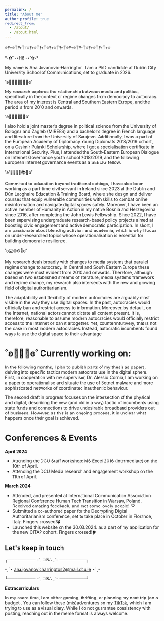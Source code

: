 ```yaml
---
permalink: /
title: "About me"
author_profile: true
redirect_from: 
  - /about/
  - /about.html
---
```

𖡼𖤣𖥧𖡼𓋼𖤣𖥧𓋼𓍊𖡼𖤣𖥧𖡼𓋼𖤣𖥧𓋼𖡼𖤣𖥧𖡼𓋼𖤣𖥧𓋼𖡼𖤣𖥧𖡼𓋼𖤣𖥧𓋼𖡼𖤣𖥧𖡼𓋼𖤣𖥧𓋼𖥧𖡼

°˖✿˚ ˖⋆Hi! ˖⋆˚✿˖°

My name is Ana Jovanovic-Harrington. I am a PhD candidate at Dublin City University School of Communications, set to graduate in 2026. 

˚ʚ👩🏻‍💻📓✍🏻💡ɞ˚ 

My research explores the relationship between media and politics, specifically in the context of regime changes from democracy to autocracy. The area of my interest is Central and Southern Eastern Europe, and the period is from 2010 and onwards.

˚ʚ👩🏻‍🎓🏫📑🎒ɞ˚ 

I also hold a joint master’s degree in political science from the University of Bologna and Zagreb (MIREES) and a bachelor’s degree in French language and literature from the University of Sarajevo. Additionally, I was a part of the European Academy of Diplomacy Young Diplomats 2018/2019 cohort, on a Casimir Pulaski Scholarship, where I got a specialisation certificate in International Security. Plus, I attended the South-Eastern European Dialogue on Internet Governance youth school 2018/2019, and the following European internet governance events as a SEEDIG fellow. 

˚ʚ˚👩🏻‍🏫💼📚🤓ɞ˚ 

Committed to education beyond traditional settings, I have also been working as a part-time civil servant in Ireland since 2023 at the Dublin and Dún Laoghaire Education & Training Board, where she design and deliver courses that equip vulnerable communities with skills to combat online misinformation and navigate digital spaces safely. Moreover, I have been an active member of Humanity in Action in my native Bosnia and Herzegovina since 2016, after completing the John Lewis Fellowship. Since 2022, I have been supervising undergraduate research-based policy projects aimed at boosting civic engagement and active democratic participation. In short, I am passionate about blending activism and academia, which is why I focus on under-researched topics whose operationalisation is essential for building democratic resilience. 

˚ʚ💻🌐⚙️🔌ɞ˚

My research deals broadly with changes to media systems that parallel regime change to autocracy. In Central and South Eastern Europe these changes were most evident from 2010 and onwards. Therefore, although based on two established streams of literature, media systems framework and regime change, my research also intersects with the new and growing field of digital authoritarianism. 

The adaptability and flexibility of modern autocracies are arguably most visible in the way they use digital spaces. In the past, autocracies would officially ban and restrict access to information. Moreover, by default, on the Internet, national actors cannot dictate all content present. It is, therefore, reasonable to assume modern autocracies would officially restrict access to the Internet or ban it altogether. Yet, counterintuitively, that is not the case in most modern autocracies. Instead, autocratic incumbents found ways to use the digital space to their advantage.

˚ʚ👩🏻‍💻ɞ˚ Currently working on:
======
In the following months, I plan to publish parts of my thesis as papers, delving into specific tactics modern autocrats use in the digital sphere. First, in cooperation with my supervisor, Dr. Alessio Cornia, I am working on a paper to operationalise and situate the use of Botnet malware and more sophisticated networks of coordinated inauthentic behaviour. 

The second draft in progress focuses on the intersection of the physical and digital, describing the new (and old in a way) tactic of incumbents using state funds and connections to drive undesirable broadband providers out of business. However, as this is an ongoing process, it is unclear what happens once their goal is achieved.

Conferences & Events
======
**April 2024**
- Attending the DCU Staff workshop: MS Excel 2016 (intermediate) on the 10th of April.
- Attending the DCU Media research and engagement workshop on the 11th of April.

**March 2024**
- Attended, and presented at International Communication Association Regional Conference Human Tech Transition in Warsaw, Poland. Received amazing feedback, and met some lovely people! ♡
- Submitted a co-authored paper for the Decrypting Digital Authoritarianism conference, set to take place in October in Florance, Italy. Fingers crossed!🍀
- Launched this website on the 30.03.2024. as a part of my application for the new CITAP cohort. Fingers crossed!🍀

Let's keep in touch
------
┌───────── -ˋˏ ∵✉︎∴ ˎˊ- ─────────┐

-ˏˋ⋆ <ana.jovanovicharrington2@mail.dcu.ie> ⋆ˊˎ-

└───────── -ˋˏ ∵✉︎∴ ˎˊ- ─────────┘

**Extracurriculars**

In my spare time, I am either gaming, thrifting, or planning my next trip (on a budget). You can follow these (mis)adventures on my [TikTok](https://www.tiktok.com/@peerreviewer2?_t=8l6osfl4gU4&_r=1), which I am trying to use as a visual diary. While I do not guarantee consistency with posting, reaching out in the meme format is always welcome.

